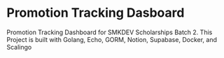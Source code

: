 # Promotion Tracking Dasboard

Promotion Tracking Dashboard for SMKDEV Scholarships Batch 2. This Project is built with Golang, Echo, GORM, Notion, Supabase, Docker, and Scalingo
